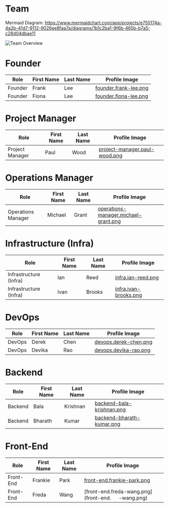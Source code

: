 # Team

Mermaid Diagram: https://www.mermaidchart.com/app/projects/e755174a-4a2b-41d7-9112-9026ee8faa7a/diagrams/1b1c2ba1-9f6b-465b-b7a5-c28d04dbae11

![Team Overview](https://www.mermaidchart.com/raw/1b1c2ba1-9f6b-465b-b7a5-c28d04dbae11?theme=light&version=v0.1&format=svg)

# Founder

| Role    | First Name | Last Name | Profile Image                                  |
|---------|------------|-----------|------------------------------------------------|
| Founder | Frank      | Lee       | [founder.frank-lee.png](founder.frank-lee.png) |
| Founder | Fiona      | Lee       | [founder.fiona-lee.png](founder.fiona-lee.png) |

# Project Manager

| Role            | First Name | Last Name | Profile Image                                                  |
|-----------------|------------|-----------|----------------------------------------------------------------|
| Project Manager | Paul       | Wood      | [project-manager.paul-wood.png](project-manager.paul-wood.png) |


# Operations Manager

| Role               | First Name | Last Name | Profile Image                                                                |
|--------------------|------------|-----------|------------------------------------------------------------------------------|
| Operations Manager | Michael    | Grant     | [operations-manager.michael-grant.png](operations-manager.michael-grant.png) |

# Infrastructure (Infra)

| Role                   | First Name | Last Name | Profile Image                                  |
|------------------------|------------|-----------|------------------------------------------------|
| Infrastructure (Infra) | Ian        | Reed      | [infra.ian-reed.png](infra.ian-reed.png)       |
| Infrastructure (Infra) | Ivan       | Brooks    | [infra.ivan-brooks.png](infra.ivan-brooks.png) |

# DevOps

| Role   | First Name | Last Name | Profile Image                                  |
|--------|------------|-----------|------------------------------------------------|
| DevOps | Derek      | Chen      | [devops.derek-chen.png](devops.derek-chen.png) |
| DevOps | Devika     | Rao       | [devops.devika-rao.png](devops.devika-rao.png) |

# Backend

| Role    | First Name | Last Name | Profile Image                                          |
|---------|------------|-----------|--------------------------------------------------------|
| Backend | Bala       | Krishnan  | [backend-bala-krishnan.png](backend-bala-krishnan.png) |
| Backend | Bharath    | Kumar     | [backend-bharath-kumar.png](backend-bharath-kumar.png) |

# Front-End

| Role      | First Name | Last Name | Profile Image                                            |
|-----------|------------|-----------|----------------------------------------------------------|
| Front-End | Frankie    | Park      | [front-end.frankie-park.png](front-end.frankie-park.png) |
| Front-End | Freda      | Wang      | [front-end.freda-wang.png](front-end.`   `-wang.png)     |
